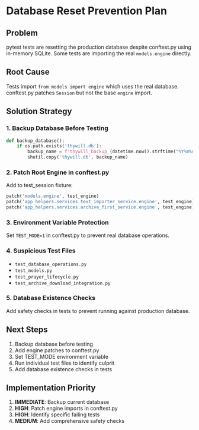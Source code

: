 # Database Reset Prevention Plan

## Problem
pytest tests are resetting the production database despite conftest.py using in-memory SQLite. Some tests are importing the real `models.engine` directly.

## Root Cause
Tests import `from models import engine` which uses the real database. conftest.py patches `Session` but not the base `engine` import.

## Solution Strategy

### 1. Backup Database Before Testing
```python
def backup_database():
    if os.path.exists('thywill.db'):
        backup_name = f'thywill_backup_{datetime.now().strftime("%Y%m%d_%H%M%S")}.db'
        shutil.copy('thywill.db', backup_name)
```

### 2. Patch Root Engine in conftest.py
Add to test_session fixture:
```python
patch('models.engine', test_engine)
patch('app_helpers.services.text_importer_service.engine', test_engine)
patch('app_helpers.services.archive_first_service.engine', test_engine)
```

### 3. Environment Variable Protection
Set `TEST_MODE=1` in conftest.py to prevent real database operations.

### 4. Suspicious Test Files
- `test_database_operations.py`
- `test_models.py`
- `test_prayer_lifecycle.py` 
- `test_archive_download_integration.py`

### 5. Database Existence Checks
Add safety checks in tests to prevent running against production database.

## Next Steps
1. Backup database before testing
2. Add engine patches to conftest.py
3. Set TEST_MODE environment variable
4. Run individual test files to identify culprit
5. Add database existence checks in tests

## Implementation Priority
1. **IMMEDIATE**: Backup current database
2. **HIGH**: Patch engine imports in conftest.py
3. **HIGH**: Identify specific failing tests
4. **MEDIUM**: Add comprehensive safety checks